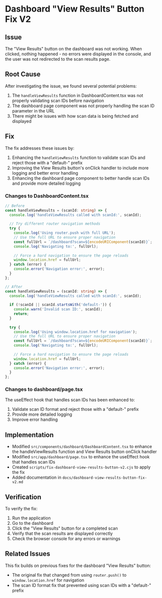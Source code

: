 # Dashboard "View Results" Button Fix V2

## Issue
The "View Results" button on the dashboard was not working. When clicked, nothing happened - no errors were displayed in the console, and the user was not redirected to the scan results page.

## Root Cause
After investigating the issue, we found several potential problems:

1. The `handleViewResults` function in DashboardContent.tsx was not properly validating scan IDs before navigation
2. The dashboard page component was not properly handling the scan ID parameter in the URL
3. There might be issues with how scan data is being fetched and displayed

## Fix
The fix addresses these issues by:

1. Enhancing the `handleViewResults` function to validate scan IDs and reject those with a "default-" prefix
2. Improving the View Results button's onClick handler to include more logging and better error handling
3. Enhancing the dashboard page component to better handle scan IDs and provide more detailed logging

### Changes to DashboardContent.tsx
```typescript
// Before
const handleViewResults = (scanId: string) => {
  console.log('handleViewResults called with scanId:', scanId);
  
  // Try different router navigation methods
  try {
    console.log('Using router.push with full URL');
    // Use the full URL to ensure proper navigation
    const fullUrl = `/dashboard?scan=${encodeURIComponent(scanId)}`;
    console.log('Navigating to:', fullUrl);
    
    // Force a hard navigation to ensure the page reloads
    window.location.href = fullUrl;
  } catch (error) {
    console.error('Navigation error:', error);
  }
};

// After
const handleViewResults = (scanId: string) => {
  console.log('handleViewResults called with scanId:', scanId);
  
  if (!scanId || scanId.startsWith('default-')) {
    console.warn('Invalid scan ID:', scanId);
    return;
  }
  
  try {
    console.log('Using window.location.href for navigation');
    // Use the full URL to ensure proper navigation
    const fullUrl = `/dashboard?scan=${encodeURIComponent(scanId)}`;
    console.log('Navigating to:', fullUrl);
    
    // Force a hard navigation to ensure the page reloads
    window.location.href = fullUrl;
  } catch (error) {
    console.error('Navigation error:', error);
  }
};
```

### Changes to dashboard/page.tsx
The useEffect hook that handles scan IDs has been enhanced to:
1. Validate scan ID format and reject those with a "default-" prefix
2. Provide more detailed logging
3. Improve error handling

## Implementation
- Modified `src/components/dashboard/DashboardContent.tsx` to enhance the handleViewResults function and View Results button onClick handler
- Modified `src/app/dashboard/page.tsx` to enhance the useEffect hook that handles scan IDs
- Created `scripts/fix-dashboard-view-results-button-v2.cjs` to apply the fix
- Added documentation in `docs/dashboard-view-results-button-fix-v2.md`

## Verification
To verify the fix:
1. Run the application
2. Go to the dashboard
3. Click the "View Results" button for a completed scan
4. Verify that the scan results are displayed correctly
5. Check the browser console for any errors or warnings

## Related Issues
This fix builds on previous fixes for the dashboard "View Results" button:
- The original fix that changed from using `router.push()` to `window.location.href` for navigation
- The scan ID format fix that prevented using scan IDs with a "default-" prefix
